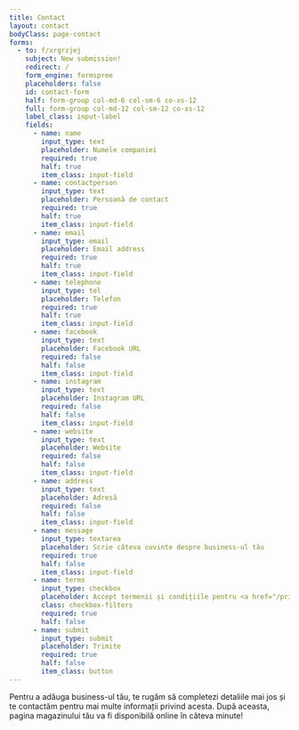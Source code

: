 ```yaml
---
title: Contact
layout: contact
bodyClass: page-contact
forms:
  - to: f/xrgrzjej
    subject: New submission!
    redirect: /
    form_engine: formspree
    placeholders: false
    id: contact-form
    half: form-group col-md-6 col-sm-6 co-xs-12
    full: form-group col-md-12 col-sm-12 co-xs-12
    label_class: input-label
    fields: 
      - name: name
        input_type: text
        placeholder: Numele companiei
        required: true
        half: true
        item_class: input-field
      - name: contactperson
        input_type: text
        placeholder: Persoană de contact
        required: true
        half: true
        item_class: input-field
      - name: email
        input_type: email
        placeholder: Email address
        required: true
        half: true
        item_class: input-field
      - name: telephone
        input_type: tel
        placeholder: Telefon
        required: true
        half: true
        item_class: input-field
      - name: facebook
        input_type: text
        placeholder: Facebook URL
        required: false
        half: false
        item_class: input-field
      - name: instagram
        input_type: text
        placeholder: Instagram URL
        required: false
        half: false
        item_class: input-field
      - name: website
        input_type: text
        placeholder: Website
        required: false
        half: false
        item_class: input-field
      - name: address
        input_type: text
        placeholder: Adresă
        required: false
        half: false
        item_class: input-field
      - name: message
        input_type: textarea
        placeholder: Scrie câteva cuvinte despre business-ul tău
        required: true
        half: false
        item_class: input-field
      - name: terms
        input_type: checkbox
        placeholder: Accept termenii și condițiile pentru <a href="/privacy" class='href-underline'>colectarea datelor mele personale</a>
        class: checkbox-filters
        required: true
        half: false
      - name: submit
        input_type: submit
        placeholder: Trimite
        required: true
        half: false
        item_class: button
---
```

Pentru a adăuga business-ul tău, te rugăm să completezi detaliile mai jos și te contactăm pentru mai multe informații privind acesta. După aceasta, pagina magazinului tău va fi disponibilă online în câteva minute!